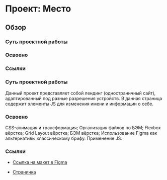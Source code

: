 # Проект: Место

## Обзор
### Суть проектной работы
### Освоено
### Ссылки


### Суть проектной работы

Данный проект представляет собой лендинг (одностраничный сайт), адаптированный под разные разрешения устройств. В данная страница содержит элементы JS для изменения имени и информации о себе.


### Освоено

CSS-анимация и трансформация;
Организация файлов по БЭМ;
Flexbox вёрстка;
Grid Layout вёрстка;
БЭМ вёрстка;
Использование Figma как альтернативы классическому брифу.
Применение JS.


### Ссылки

* [Ссылка на макет в Figma](https://www.figma.com/file/2cn9N9jSkmxD84oJik7xL7/JavaScript.-Sprint-4?node-id=0%3A1)

* [Страничка](https://aflamme.github.io/mesto/index.html)
